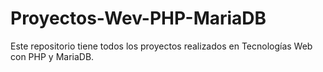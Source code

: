 # Proyectos-Wev-PHP-MariaDB
Este repositorio tiene todos los proyectos realizados en Tecnologías Web con PHP y MariaDB.

